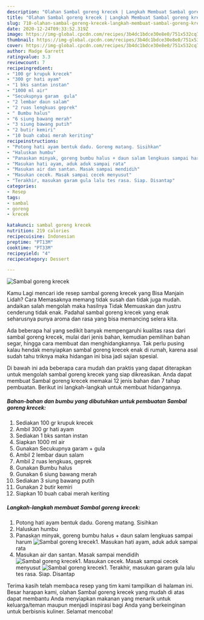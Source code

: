 ```yaml
---
description: "Olahan Sambal goreng krecek | Langkah Membuat Sambal goreng krecek Yang Sedap"
title: "Olahan Sambal goreng krecek | Langkah Membuat Sambal goreng krecek Yang Sedap"
slug: 710-olahan-sambal-goreng-krecek-langkah-membuat-sambal-goreng-krecek-yang-sedap
date: 2020-12-24T09:33:52.319Z
image: https://img-global.cpcdn.com/recipes/3b4dc1bdce30e8e0/751x532cq70/sambal-goreng-krecek-foto-resep-utama.jpg
thumbnail: https://img-global.cpcdn.com/recipes/3b4dc1bdce30e8e0/751x532cq70/sambal-goreng-krecek-foto-resep-utama.jpg
cover: https://img-global.cpcdn.com/recipes/3b4dc1bdce30e8e0/751x532cq70/sambal-goreng-krecek-foto-resep-utama.jpg
author: Madge Garrett
ratingvalue: 3.3
reviewcount: 7
recipeingredient:
- "100 gr krupuk krecek"
- "300 gr hati ayam"
- "1 bks santan instan"
- "1000 ml air"
- "Secukupnya garam  gula"
- "2 lembar daun salam"
- "2 ruas lengkuas geprek"
- " Bumbu halus"
- "6 siung bawang merah"
- "3 siung bawang putih"
- "2 butir kemiri"
- "10 buah cabai merah keriting"
recipeinstructions:
- "Potong hati ayam bentuk dadu. Goreng matang. Sisihkan"
- "Haluskan humbu"
- "Panaskan minyak, goreng bumbu halus + daun salam lengkuas sampai harum"
- "Masukan hati ayam, aduk aduk sampai rata"
- "Masukan air dan santan. Masak sampai mendidih"
- "Masukan cecek. Masak sampai cecek menyusut"
- "Terakhir, masukan garam gula lalu tes rasa. Siap. Disantap"
categories:
- Resep
tags:
- sambal
- goreng
- krecek

katakunci: sambal goreng krecek 
nutrition: 219 calories
recipecuisine: Indonesian
preptime: "PT13M"
cooktime: "PT33M"
recipeyield: "4"
recipecategory: Dessert

---
```



![Sambal goreng krecek](https://img-global.cpcdn.com/recipes/3b4dc1bdce30e8e0/751x532cq70/sambal-goreng-krecek-foto-resep-utama.jpg)

Kamu Lagi mencari ide resep sambal goreng krecek yang Bisa Manjain Lidah? Cara Memasaknya memang tidak susah dan tidak juga mudah. andaikan salah mengolah maka hasilnya Tidak Memuaskan dan justru cenderung tidak enak. Padahal sambal goreng krecek yang enak seharusnya punya aroma dan rasa yang bisa memancing selera kita.

Ada beberapa hal yang sedikit banyak mempengaruhi kualitas rasa dari sambal goreng krecek, mulai dari jenis bahan, kemudian pemilihan bahan segar, hingga cara membuat dan menghidangkannya. Tak perlu pusing kalau hendak menyiapkan sambal goreng krecek enak di rumah, karena asal sudah tahu triknya maka hidangan ini bisa jadi sajian spesial.




Di bawah ini ada beberapa cara mudah dan praktis yang dapat diterapkan untuk mengolah sambal goreng krecek yang siap dikreasikan. Anda dapat membuat Sambal goreng krecek memakai 12 jenis bahan dan 7 tahap pembuatan. Berikut ini langkah-langkah untuk membuat hidangannya.

<!--inarticleads1-->

##### Bahan-bahan dan bumbu yang dibutuhkan untuk pembuatan Sambal goreng krecek:

1. Sediakan 100 gr krupuk krecek
1. Ambil 300 gr hati ayam
1. Sediakan 1 bks santan instan
1. Siapkan 1000 ml air
1. Gunakan Secukupnya garam + gula
1. Ambil 2 lembar daun salam
1. Ambil 2 ruas lengkuas, geprek
1. Gunakan  Bumbu halus
1. Gunakan 6 siung bawang merah
1. Sediakan 3 siung bawang putih
1. Gunakan 2 butir kemiri
1. Siapkan 10 buah cabai merah keriting




<!--inarticleads2-->

##### Langkah-langkah membuat Sambal goreng krecek:

1. Potong hati ayam bentuk dadu. Goreng matang. Sisihkan
1. Haluskan humbu
1. Panaskan minyak, goreng bumbu halus + daun salam lengkuas sampai harum
<img src="//assets-global.cpcdn.com/assets/icons/button_play-2c75c40dde080a61004c1f40b05d8f140eaff45d7e9e6481dc71c63d2e7c4909.png" alt="Sambal goreng krecek">1. Masukan hati ayam, aduk aduk sampai rata
1. Masukan air dan santan. Masak sampai mendidih
<img src="//assets-global.cpcdn.com/assets/icons/button_play-2c75c40dde080a61004c1f40b05d8f140eaff45d7e9e6481dc71c63d2e7c4909.png" alt="Sambal goreng krecek">1. Masukan cecek. Masak sampai cecek menyusut
<img src="//assets-global.cpcdn.com/assets/icons/button_play-2c75c40dde080a61004c1f40b05d8f140eaff45d7e9e6481dc71c63d2e7c4909.png" alt="Sambal goreng krecek">1. Terakhir, masukan garam gula lalu tes rasa. Siap. Disantap




Terima kasih telah membaca resep yang tim kami tampilkan di halaman ini. Besar harapan kami, olahan Sambal goreng krecek yang mudah di atas dapat membantu Anda menyiapkan makanan yang menarik untuk keluarga/teman maupun menjadi inspirasi bagi Anda yang berkeinginan untuk berbisnis kuliner. Selamat mencoba!
